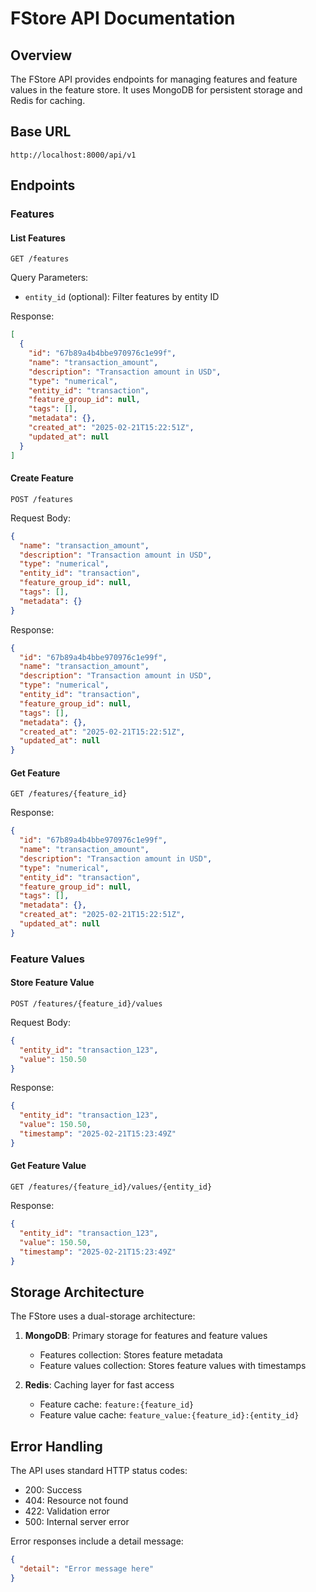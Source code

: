 # FStore API Documentation

## Overview

The FStore API provides endpoints for managing features and feature values in the feature store. It uses MongoDB for persistent storage and Redis for caching.

## Base URL

```
http://localhost:8000/api/v1
```

## Endpoints

### Features

#### List Features

```http
GET /features
```

Query Parameters:
- `entity_id` (optional): Filter features by entity ID

Response:
```json
[
  {
    "id": "67b89a4b4bbe970976c1e99f",
    "name": "transaction_amount",
    "description": "Transaction amount in USD",
    "type": "numerical",
    "entity_id": "transaction",
    "feature_group_id": null,
    "tags": [],
    "metadata": {},
    "created_at": "2025-02-21T15:22:51Z",
    "updated_at": null
  }
]
```

#### Create Feature

```http
POST /features
```

Request Body:
```json
{
  "name": "transaction_amount",
  "description": "Transaction amount in USD",
  "type": "numerical",
  "entity_id": "transaction",
  "feature_group_id": null,
  "tags": [],
  "metadata": {}
}
```

Response:
```json
{
  "id": "67b89a4b4bbe970976c1e99f",
  "name": "transaction_amount",
  "description": "Transaction amount in USD",
  "type": "numerical",
  "entity_id": "transaction",
  "feature_group_id": null,
  "tags": [],
  "metadata": {},
  "created_at": "2025-02-21T15:22:51Z",
  "updated_at": null
}
```

#### Get Feature

```http
GET /features/{feature_id}
```

Response:
```json
{
  "id": "67b89a4b4bbe970976c1e99f",
  "name": "transaction_amount",
  "description": "Transaction amount in USD",
  "type": "numerical",
  "entity_id": "transaction",
  "feature_group_id": null,
  "tags": [],
  "metadata": {},
  "created_at": "2025-02-21T15:22:51Z",
  "updated_at": null
}
```

### Feature Values

#### Store Feature Value

```http
POST /features/{feature_id}/values
```

Request Body:
```json
{
  "entity_id": "transaction_123",
  "value": 150.50
}
```

Response:
```json
{
  "entity_id": "transaction_123",
  "value": 150.50,
  "timestamp": "2025-02-21T15:23:49Z"
}
```

#### Get Feature Value

```http
GET /features/{feature_id}/values/{entity_id}
```

Response:
```json
{
  "entity_id": "transaction_123",
  "value": 150.50,
  "timestamp": "2025-02-21T15:23:49Z"
}
```

## Storage Architecture

The FStore uses a dual-storage architecture:

1. **MongoDB**: Primary storage for features and feature values
   - Features collection: Stores feature metadata
   - Feature values collection: Stores feature values with timestamps

2. **Redis**: Caching layer for fast access
   - Feature cache: `feature:{feature_id}`
   - Feature value cache: `feature_value:{feature_id}:{entity_id}`

## Error Handling

The API uses standard HTTP status codes:

- 200: Success
- 404: Resource not found
- 422: Validation error
- 500: Internal server error

Error responses include a detail message:
```json
{
  "detail": "Error message here"
}
